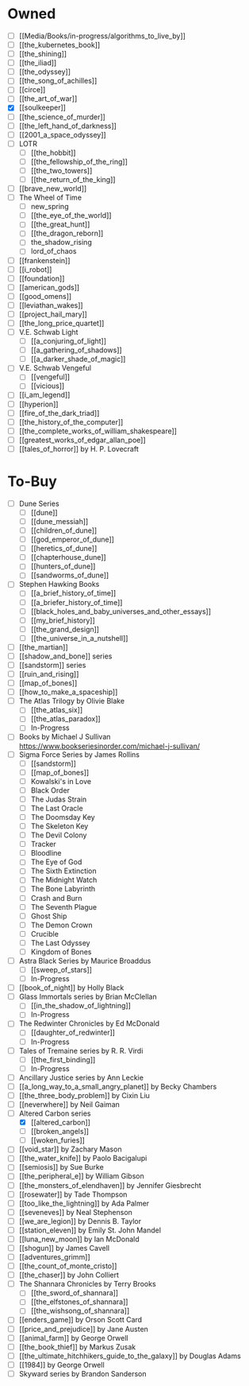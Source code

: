# Owned
- [ ] [[Media/Books/in-progress/algorithms_to_live_by]]
- [ ] [[the_kubernetes_book]]
- [ ] [[the_shining]]
- [ ] [[the_iliad]] 
- [ ] [[the_odyssey]]
- [ ] [[the_song_of_achilles]]
- [ ] [[circe]]
- [ ] [[the_art_of_war]]
- [x] [[soulkeeper]]
- [ ] [[the_science_of_murder]]
- [ ] [[the_left_hand_of_darkness]]
- [ ] [[2001_a_space_odyssey]]
- [ ] LOTR
	- [ ] [[the_hobbit]]
	- [ ] [[the_fellowship_of_the_ring]]
	- [ ] [[the_two_towers]]
	- [ ] [[the_return_of_the_king]]
- [ ] [[brave_new_world]]
- [ ] The Wheel of Time
	- [ ] new_spring
	- [ ] [[the_eye_of_the_world]]
	- [ ] [[the_great_hunt]]
	- [ ] [[the_dragon_reborn]]
	- [ ] the_shadow_rising
	- [ ] lord_of_chaos
- [ ] [[frankenstein]]
- [ ] [[i_robot]]
- [ ] [[foundation]]
- [ ] [[american_gods]]
- [ ] [[good_omens]]
- [ ] [[leviathan_wakes]]
- [ ] [[project_hail_mary]]
- [ ] [[the_long_price_quartet]]
- [ ] V.E. Schwab Light
	- [ ] [[a_conjuring_of_light]]
	- [ ] [[a_gathering_of_shadows]]
	- [ ] [[a_darker_shade_of_magic]]
- [ ] V.E. Schwab Vengeful
	- [ ] [[vengeful]]
	- [ ] [[vicious]]
- [ ] [[i_am_legend]]
- [ ] [[hyperion]]
- [ ] [[fire_of_the_dark_triad]]
- [ ] [[the_history_of_the_computer]]
- [ ] [[the_complete_works_of_william_shakespeare]]
- [ ] [[greatest_works_of_edgar_allan_poe]]
- [ ] [[tales_of_horror]] by H. P. Lovecraft

# To-Buy
- [ ] Dune Series
	- [ ] [[dune]]
	- [ ] [[dune_messiah]]
	- [ ] [[children_of_dune]]
	- [ ] [[god_emperor_of_dune]]
	- [ ] [[heretics_of_dune]]
	- [ ] [[chapterhouse_dune]]
	- [ ] [[hunters_of_dune]]
	- [ ] [[sandworms_of_dune]]
- [ ] Stephen Hawking Books
	- [ ] [[a_brief_history_of_time]]
	- [ ] [[a_briefer_history_of_time]]
	- [ ] [[black_holes_and_baby_universes_and_other_essays]]
	- [ ] [[my_brief_history]]
	- [ ] [[the_grand_design]]
	- [ ] [[the_universe_in_a_nutshell]]
- [ ] [[the_martian]]
- [ ] [[shadow_and_bone]] series
- [ ] [[sandstorm]] series
- [ ] [[ruin_and_rising]]
- [ ] [[map_of_bones]]
- [ ] [[how_to_make_a_spaceship]]
- [ ] The Atlas Trilogy by Olivie Blake
	- [ ] [[the_atlas_six]]
	- [ ] [[the_atlas_paradox]]
	- [ ] In-Progress
- [ ] Books by Michael J Sullivan https://www.bookseriesinorder.com/michael-j-sullivan/
- [ ] Sigma Force Series by James Rollins
	- [ ] [[sandstorm]]
	- [ ] [[map_of_bones]]
	- [ ] Kowalski's in Love
	- [ ] Black Order
	- [ ] The Judas Strain
	- [ ] The Last Oracle
	- [ ] The Doomsday Key
	- [ ] The Skeleton Key
	- [ ] The Devil Colony
	- [ ] Tracker
	- [ ] Bloodline
	- [ ] The Eye of God
	- [ ] The Sixth Extinction
	- [ ] The Midnight Watch
	- [ ] The Bone Labyrinth
	- [ ] Crash and Burn
	- [ ] The Seventh Plague
	- [ ] Ghost Ship
	- [ ] The Demon Crown
	- [ ] Crucible
	- [ ] The Last Odyssey
	- [ ] Kingdom of Bones
- [ ] Astra Black Series by Maurice Broaddus
	- [ ] [[sweep_of_stars]]
	- [ ] In-Progress
- [ ] [[book_of_night]] by Holly Black
- [ ] Glass Immortals series by Brian McClellan
	- [ ] [[in_the_shadow_of_lightning]]
	- [ ] In-Progress
- [ ] The Redwinter Chronicles by Ed McDonald
	- [ ] [[daughter_of_redwinter]]
	- [ ] In-Progress
- [ ] Tales of Tremaine series by R. R. Virdi
	- [ ] [[the_first_binding]]
	- [ ] In-Progress
- [ ] Ancillary Justice series by Ann Leckie
- [ ] [[a_long_way_to_a_small_angry_planet]] by Becky Chambers
- [ ] [[the_three_body_problem]] by Cixin Liu
- [ ] [[neverwhere]] by Neil Gaiman
- [ ] Altered Carbon series
	- [x] [[altered_carbon]]
	- [ ] [[broken_angels]]
	- [ ] [[woken_furies]]
- [ ] [[void_star]] by Zachary Mason
- [ ] [[the_water_knife]] by Paolo Bacigalupi
- [ ] [[semiosis]] by Sue Burke
- [ ] [[the_peripheral_e]] by William Gibson
- [ ] [[the_monsters_of_elendhaven]] by Jennifer Giesbrecht
- [ ] [[rosewater]] by Tade Thompson
- [ ] [[too_like_the_lightning]] by Ada Palmer
- [ ] [[seveneves]] by Neal Stephenson
- [ ] [[we_are_legion]] by Dennis B. Taylor
- [ ] [[station_eleven]] by Emily St. John Mandel
- [ ] [[luna_new_moon]] by Ian McDonald
- [ ] [[shogun]] by James Cavell
- [ ] [[adventures_grimm]]
- [ ] [[the_count_of_monte_cristo]]
- [ ] [[the_chaser]] by John Colliert
- [ ] The Shannara Chronicles by Terry Brooks
	- [ ] [[the_sword_of_shannara]]
	- [ ] [[the_elfstones_of_shannara]]
	- [ ] [[the_wishsong_of_shannara]]
- [ ] [[enders_game]] by Orson Scott Card
- [ ] [[price_and_prejudice]] by Jane Austen
- [ ] [[animal_farm]] by George Orwell
- [ ] [[the_book_thief]] by Markus Zusak
- [ ] [[the_ultimate_hitchhikers_guide_to_the_galaxy]] by Douglas Adams
- [ ] [[1984]] by George Orwell
- [ ] Skyward series by Brandon Sanderson